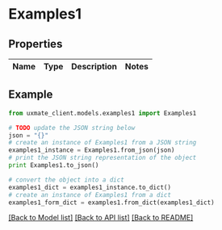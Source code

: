 # Examples1


## Properties
Name | Type | Description | Notes
------------ | ------------- | ------------- | -------------

## Example

```python
from uxmate_client.models.examples1 import Examples1

# TODO update the JSON string below
json = "{}"
# create an instance of Examples1 from a JSON string
examples1_instance = Examples1.from_json(json)
# print the JSON string representation of the object
print Examples1.to_json()

# convert the object into a dict
examples1_dict = examples1_instance.to_dict()
# create an instance of Examples1 from a dict
examples1_form_dict = examples1.from_dict(examples1_dict)
```
[[Back to Model list]](../README.md#documentation-for-models) [[Back to API list]](../README.md#documentation-for-api-endpoints) [[Back to README]](../README.md)


